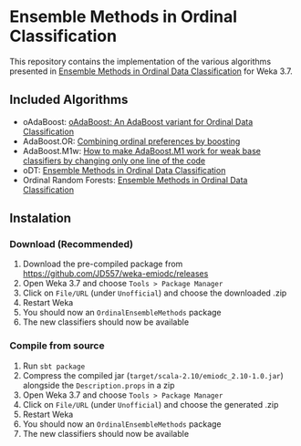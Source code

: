 Ensemble Methods in Ordinal Classification
==========================================

This repository contains the implementation of the various algorithms presented
in [Ensemble Methods in Ordinal Data Classification](https://repositorio-aberto.up.pt/handle/10216/73795?locale=en)
for Weka 3.7.

Included Algorithms
-------------------

* oAdaBoost: [oAdaBoost: An AdaBoost variant for Ordinal Data Classification](http://joaocosta.eu/Portfolio/docs/pubs/oAdaboost2015.pdf)
* AdaBoost.OR: [Combining ordinal preferences by boosting](https://www.csie.ntu.edu.tw/~htlin/paper/doc/wspl09adaboostor.pdf)
* AdaBoost.M1w: [How to make AdaBoost.M1 work for weak base classifiers by changing only one line of the code](http://www.en-trust.at/eibl/wp-content/uploads/sites/3/2013/08/Eibl02_ECML_AdaBoostM1W.pdf)
* oDT: [Ensemble Methods in Ordinal Data Classification](https://repositorio-aberto.up.pt/bitstream/10216/73795/2/99372.pdf)
* Ordinal Random Forests: [Ensemble Methods in Ordinal Data Classification](https://repositorio-aberto.up.pt/bitstream/10216/73795/2/99372.pdf)

Instalation
-----------

### Download (Recommended)

1. Download the pre-compiled package from https://github.com/JD557/weka-emiodc/releases
2. Open Weka 3.7 and choose `Tools > Package Manager`
3. Click on `File/URL` (under `Unofficial`) and choose the downloaded .zip
4. Restart Weka
5. You should now an `OrdinalEnsembleMethods` package
6. The new classifiers should now be available

### Compile from source

1. Run `sbt package`
2. Compress the compiled jar (`target/scala-2.10/emiodc_2.10-1.0.jar`) alongside the `Description.props` in a zip
2. Open Weka 3.7 and choose `Tools > Package Manager`
3. Click on `File/URL` (under `Unofficial`) and choose the generated .zip
4. Restart Weka
5. You should now an `OrdinalEnsembleMethods` package
6. The new classifiers should now be available
